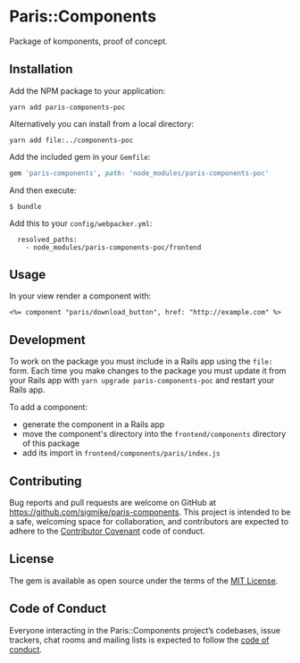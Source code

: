 # Paris::Components

Package of komponents, proof of concept.

## Installation

Add the NPM package to your application:

```shell
yarn add paris-components-poc
```

Alternatively you can install from a local directory:

```shell
yarn add file:../components-poc
```

Add the included gem in your `Gemfile`:

```ruby
gem 'paris-components', path: 'node_modules/paris-components-poc'
```

And then execute:

    $ bundle

Add this to your `config/webpacker.yml`:

```
  resolved_paths:
    - node_modules/paris-components-poc/frontend
```

## Usage

In your view render a component with:

    <%= component "paris/download_button", href: "http://example.com" %>

## Development

To work on the package you must include in a Rails app using the `file:` form. Each time you make changes to the package you must update it from your Rails app with `yarn upgrade paris-components-poc` and restart your Rails app.


To add a component:

* generate the component in a Rails app
* move the component's directory into the `frontend/components` directory of this package
* add its import in `frontend/components/paris/index.js`

## Contributing

Bug reports and pull requests are welcome on GitHub at https://github.com/sigmike/paris-components. This project is intended to be a safe, welcoming space for collaboration, and contributors are expected to adhere to the [Contributor Covenant](http://contributor-covenant.org) code of conduct.

## License

The gem is available as open source under the terms of the [MIT License](https://opensource.org/licenses/MIT).

## Code of Conduct

Everyone interacting in the Paris::Components project’s codebases, issue trackers, chat rooms and mailing lists is expected to follow the [code of conduct](https://github.com/sigmike/paris-components/blob/master/CODE_OF_CONDUCT.md).
